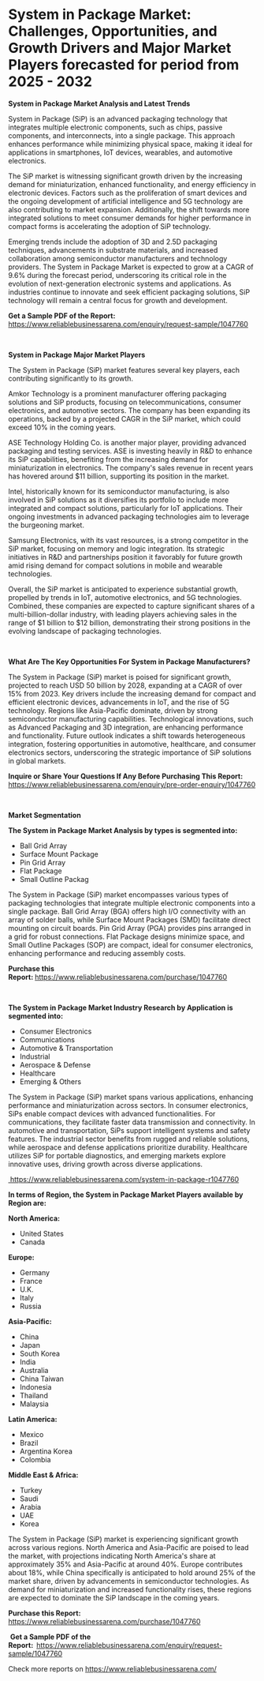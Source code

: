 <p><h1>System in Package Market: Challenges, Opportunities, and Growth Drivers and Major Market Players forecasted for period from 2025 - 2032</h1></p><p><strong>System in Package Market Analysis and Latest Trends</strong></p>
<p><p>System in Package (SiP) is an advanced packaging technology that integrates multiple electronic components, such as chips, passive components, and interconnects, into a single package. This approach enhances performance while minimizing physical space, making it ideal for applications in smartphones, IoT devices, wearables, and automotive electronics. </p><p>The SiP market is witnessing significant growth driven by the increasing demand for miniaturization, enhanced functionality, and energy efficiency in electronic devices. Factors such as the proliferation of smart devices and the ongoing development of artificial intelligence and 5G technology are also contributing to market expansion. Additionally, the shift towards more integrated solutions to meet consumer demands for higher performance in compact forms is accelerating the adoption of SiP technology.</p><p>Emerging trends include the adoption of 3D and 2.5D packaging techniques, advancements in substrate materials, and increased collaboration among semiconductor manufacturers and technology providers. The System in Package Market is expected to grow at a CAGR of 9.6% during the forecast period, underscoring its critical role in the evolution of next-generation electronic systems and applications. As industries continue to innovate and seek efficient packaging solutions, SiP technology will remain a central focus for growth and development.</p></p>
<p><strong>Get a Sample PDF of the Report:&nbsp;</strong> <a href="https://www.reliablebusinessarena.com/enquiry/request-sample/1047760?utm_campaign=2483&utm_medium=2&utm_source=Github&utm_content=ia&utm_term=06032025&utm_id=system-in-package">https://www.reliablebusinessarena.com/enquiry/request-sample/1047760</a></p>
<p>&nbsp;</p>
<p><strong>System in Package Major Market Players</strong></p>
<p><p>The System in Package (SiP) market features several key players, each contributing significantly to its growth. </p><p>Amkor Technology is a prominent manufacturer offering packaging solutions and SiP products, focusing on telecommunications, consumer electronics, and automotive sectors. The company has been expanding its operations, backed by a projected CAGR in the SiP market, which could exceed 10% in the coming years.</p><p>ASE Technology Holding Co. is another major player, providing advanced packaging and testing services. ASE is investing heavily in R&D to enhance its SiP capabilities, benefiting from the increasing demand for miniaturization in electronics. The company's sales revenue in recent years has hovered around $11 billion, supporting its position in the market.</p><p>Intel, historically known for its semiconductor manufacturing, is also involved in SiP solutions as it diversifies its portfolio to include more integrated and compact solutions, particularly for IoT applications. Their ongoing investments in advanced packaging technologies aim to leverage the burgeoning market.</p><p>Samsung Electronics, with its vast resources, is a strong competitor in the SiP market, focusing on memory and logic integration. Its strategic initiatives in R&D and partnerships position it favorably for future growth amid rising demand for compact solutions in mobile and wearable technologies.</p><p>Overall, the SiP market is anticipated to experience substantial growth, propelled by trends in IoT, automotive electronics, and 5G technologies. Combined, these companies are expected to capture significant shares of a multi-billion-dollar industry, with leading players achieving sales in the range of $1 billion to $12 billion, demonstrating their strong positions in the evolving landscape of packaging technologies.</p></p>
<p>&nbsp;</p>
<p><strong>What Are The Key Opportunities For System in Package Manufacturers?</strong></p>
<p><p>The System in Package (SiP) market is poised for significant growth, projected to reach USD 50 billion by 2028, expanding at a CAGR of over 15% from 2023. Key drivers include the increasing demand for compact and efficient electronic devices, advancements in IoT, and the rise of 5G technology. Regions like Asia-Pacific dominate, driven by strong semiconductor manufacturing capabilities. Technological innovations, such as Advanced Packaging and 3D integration, are enhancing performance and functionality. Future outlook indicates a shift towards heterogeneous integration, fostering opportunities in automotive, healthcare, and consumer electronics sectors, underscoring the strategic importance of SiP solutions in global markets.</p></p>
<p><strong>Inquire or Share Your Questions If Any Before Purchasing This Report:</strong> <a href="https://www.reliablebusinessarena.com/enquiry/pre-order-enquiry/1047760?utm_campaign=2483&utm_medium=2&utm_source=Github&utm_content=ia&utm_term=06032025&utm_id=system-in-package">https://www.reliablebusinessarena.com/enquiry/pre-order-enquiry/1047760</a></p>
<p>&nbsp;</p>
<p><strong>Market Segmentation</strong></p>
<p><strong>The System in Package Market Analysis by types is segmented into:</strong></p>
<p><ul><li>Ball Grid Array</li><li>Surface Mount Package</li><li>Pin Grid Array</li><li>Flat Package</li><li>Small Outline Packag</li></ul></p>
<p><p>The System in Package (SiP) market encompasses various types of packaging technologies that integrate multiple electronic components into a single package. Ball Grid Array (BGA) offers high I/O connectivity with an array of solder balls, while Surface Mount Packages (SMD) facilitate direct mounting on circuit boards. Pin Grid Array (PGA) provides pins arranged in a grid for robust connections. Flat Package designs minimize space, and Small Outline Packages (SOP) are compact, ideal for consumer electronics, enhancing performance and reducing assembly costs.</p></p>
<p><strong>Purchase this Report:&nbsp;</strong><a href="https://www.reliablebusinessarena.com/purchase/1047760?utm_campaign=2483&utm_medium=2&utm_source=Github&utm_content=ia&utm_term=06032025&utm_id=system-in-package">https://www.reliablebusinessarena.com/purchase/1047760</a></p>
<p>&nbsp;</p>
<p><strong>The System in Package Market Industry Research by Application is segmented into:</strong></p>
<p><ul><li>Consumer Electronics</li><li>Communications</li><li>Automotive & Transportation</li><li>Industrial</li><li>Aerospace & Defense</li><li>Healthcare</li><li>Emerging & Others</li></ul></p>
<p><p>The System in Package (SiP) market spans various applications, enhancing performance and miniaturization across sectors. In consumer electronics, SiPs enable compact devices with advanced functionalities. For communications, they facilitate faster data transmission and connectivity. In automotive and transportation, SiPs support intelligent systems and safety features. The industrial sector benefits from rugged and reliable solutions, while aerospace and defense applications prioritize durability. Healthcare utilizes SiP for portable diagnostics, and emerging markets explore innovative uses, driving growth across diverse applications.</p></p>
<p><a href="https://www.reliablebusinessarena.com/system-in-package-r1047760?utm_campaign=2483&utm_medium=2&utm_source=Github&utm_content=ia&utm_term=06032025&utm_id=system-in-package">&nbsp;https://www.reliablebusinessarena.com/system-in-package-r1047760</a></p>
<p><strong>In terms of Region, the System in Package Market Players available by Region are:</strong></p>
<p>
    <p> <strong> North America: </strong>
        <ul>
            <li>United States</li>
            <li>Canada</li>
        </ul>
        </p> 
    <p> <strong> Europe: </strong>
        <ul>
            <li>Germany</li>
            <li>France</li>
            <li>U.K.</li>
            <li>Italy</li>
            <li>Russia</li>
        </ul>
        </p> 
    <p> <strong> Asia-Pacific: </strong>
        <ul>
            <li>China</li>
            <li>Japan</li>
            <li>South Korea</li>
            <li>India</li>
            <li>Australia</li>
            <li>China Taiwan</li>
            <li>Indonesia</li>
            <li>Thailand</li>
            <li>Malaysia</li>
        </ul>
        </p> 
    <p> <strong> Latin America: </strong>
        <ul>
            <li>Mexico</li>
            <li>Brazil</li>
            <li>Argentina Korea</li>
            <li>Colombia</li>
        </ul>
        </p> 
    <p> <strong> Middle East & Africa: </strong>
        <ul>
            <li>Turkey</li>
            <li>Saudi</li>
            <li>Arabia</li>
            <li>UAE</li>
            <li>Korea</li>
        </ul>
    </p>
    </p>
<p><p>The System in Package (SiP) market is experiencing significant growth across various regions. North America and Asia-Pacific are poised to lead the market, with projections indicating North America's share at approximately 35% and Asia-Pacific at around 40%. Europe contributes about 18%, while China specifically is anticipated to hold around 25% of the market share, driven by advancements in semiconductor technologies. As demand for miniaturization and increased functionality rises, these regions are expected to dominate the SiP landscape in the coming years.</p></p>
<p><strong>Purchase this Report: </strong><a href="https://www.reliablebusinessarena.com/purchase/1047760?utm_campaign=2483&utm_medium=2&utm_source=Github&utm_content=ia&utm_term=06032025&utm_id=system-in-package">https://www.reliablebusinessarena.com/purchase/1047760</a></p>
<p>&nbsp;<strong>Get a Sample PDF of the Report:&nbsp;&nbsp;</strong><a href="https://www.reliablebusinessarena.com/enquiry/request-sample/1047760?utm_campaign=2483&utm_medium=2&utm_source=Github&utm_content=ia&utm_term=06032025&utm_id=system-in-package">https://www.reliablebusinessarena.com/enquiry/request-sample/1047760</a></p>
<p><strong></strong></p>
<p>Check more reports on <a href="https://www.reliablebusinessarena.com/?utm_campaign=2483&utm_medium=2&utm_source=Github&utm_content=ia&utm_term=06032025&utm_id=system-in-package">https://www.reliablebusinessarena.com/</a></p>